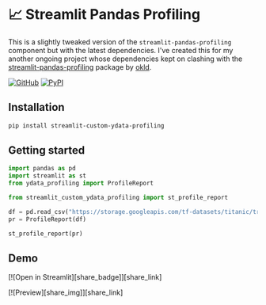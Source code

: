 # 📈 Streamlit Pandas Profiling
This is a slightly tweaked version of the `streamlit-pandas-profiling` component but with the latest dependencies. I've created this for my another ongoing project whose dependencies kept on clashing with the [streamlit-pandas-profiling](https://github.com/arpy8/custom_st_ydata_profiling) package by [okld](https://github.com/okld).


[![GitHub][github_badge]][github_link] [![PyPI][pypi_badge]][pypi_link] 

## Installation

```sh
pip install streamlit-custom-ydata-profiling
```

## Getting started

```python
import pandas as pd
import streamlit as st
from ydata_profiling import ProfileReport

from streamlit_custom_ydata_profiling import st_profile_report

df = pd.read_csv("https://storage.googleapis.com/tf-datasets/titanic/train.csv")
pr = ProfileReport(df)

st_profile_report(pr)
```

## Demo

[![Open in Streamlit][share_badge]][share_link] 

[![Preview][share_img]][share_link]

[github_badge]: https://badgen.net/badge/icon/GitHub?icon=github&color=black&label
[github_link]: https://github.com/arpy8/streamlit_custom_ydata_profiling

[pypi_badge]: https://badgen.net/pypi/v/streamlit_custom_ydata_profiling?icon=pypi&color=black&label
[pypi_link]: https://pypi.org/project/streamlit-custom-ydata-profiling
